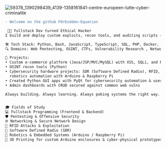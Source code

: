 
<!--
**F0rbidden-Equation/F0rbidden-Equation** is a ✨ _special_ ✨ repository because its `README.md` (this file) appears on your GitHub profile.

Here are some ideas to get you started:

- 🔭 I’m currently working on ...
- 🌱 I’m currently learning ...
- 👯 I’m looking to collaborate on ...
- 🤔 I’m looking for help with ...
- 💬 Ask me about ...
- 📫 How to reach me: ...
- 😄 Pronouns: ...
- ⚡ Fun fact: ...
-->
![59378_1390298439_4139-1358161841-centre-europeen-lutte-cyber-criminalite](https://user-images.githubusercontent.com/59021489/158181723-96099a90-9916-425f-b557-80d76d56a05a.jpg)
```diff
- Welcome on the github F0rbidden-Equation

 👨‍💻 Fullstack Dev turned Ethical Hacker
I build and deploy custom exploits, recon tools, and auditing scripts — blending code with curiosity to break, learn, and secure.

🛠️ Tech Stack: Python, Bash, JavaScript, TypeScript, SQL, PHP, Docker, Java, JSP, Servlet, Angular, Symfony, MVC
🔍 Domains: Web Pentesting, OSINT, CTFs, Vulnerability Research , Networking

🚧 Projects:
• Custom e-commerce platform (Java/JSP/MVC/MySQL) with XSS, SQLi, and RFI protections
• OSINT recon tools (Python)
• Cybersecurity hardware projects: SDR (Software Defined Radio), RFID, Wi-Fi pentesting
  robotics automation with Arduino & Raspberry Pi
• Created Python GUI apps with PyQt for cybersecurity automation & user-friendly exploitation tools
• Admin dashboards with CRUD secured against common web vulns

Always building. Always learning. Always poking systems the right way. 


🎓 Fields of Study
💻 Fullstack Programming (Frontend & Backend)
🛡️ Pentesting & Offensive Security
🌐 Networking & Secure Network Design
📡 RFID Attacks & Exploitation
📶 Software Defined Radio (SDR)
🤖 Robotics & Embedded Systems (Arduino / Raspberry Pi)
🧱 3D Printing for custom Arduino enclosures & cyber-physical prototypes
```

